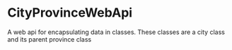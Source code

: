 # CityProvinceWebApi
A web api for encapsulating data in classes. These classes are a city class and its parent province class
